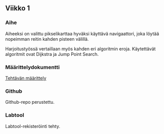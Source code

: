 ## Viikko 1

### Aihe

Aiheeksi on valittu pikselikarttaa hyväksi käyttävä navigaattori, joka löytää nopeimman reitin kahden pisteen välillä.

Harjoitustyössä vertaillaan myös kahden eri algoritmin eroja.  Käytettävät algoritmit ovat Dijkstra ja Jump Point Search.

### Määrittelydokumentti

[Tehtävän määrittely](https://github.com/lautanal/tiralabra/blob/master/dokumentaatio/maarittelydokumentti.md)

### Github

Github-repo perustettu.

### Labtool

Labtool-rekisteröinti tehty.



